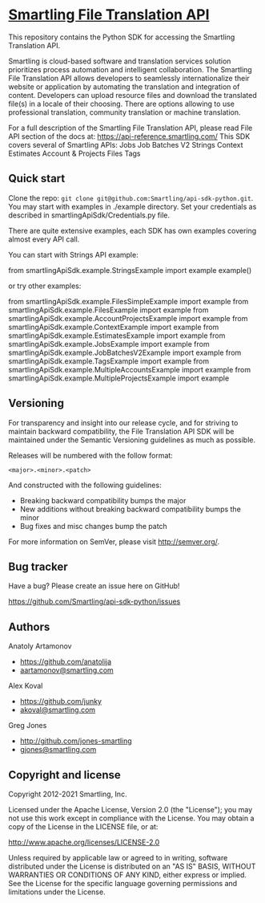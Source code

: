 [Smartling File Translation API](https://api-reference.smartling.com/)
=================

This repository contains the Python SDK for accessing the Smartling Translation API.

Smartling is cloud-based software and translation services solution prioritizes process automation and intelligent collaboration.
The Smartling File Translation API allows developers to seamlessly internationalize their website 
or application by automating the translation and integration of content.
Developers can upload resource files and download the translated file(s) in a locale of their choosing.
There are options allowing to use professional translation, community translation or machine translation.

For a full description of the Smartling File Translation API, please read File API section of the docs at: https://api-reference.smartling.com/
This SDK covers several of Smartling APIs:
Jobs
Job Batches V2
Strings
Context
Estimates
Account & Projects
Files
Tags

Quick start
-----------

Clone the repo: `git clone git@github.com:Smartling/api-sdk-python.git`.
You may start with examples in ./example directory.
Set your credentials as described in smartlingApiSdk/Credentials.py file.

There are quite extensive examples, each SDK has own examples covering almost every API call.

You can start with Strings API example:

from smartlingApiSdk.example.StringsExample import example
example()

or try other examples:

from smartlingApiSdk.example.FilesSimpleExample import example
from smartlingApiSdk.example.FilesExample import example
from smartlingApiSdk.example.AccountProjectsExample import example
from smartlingApiSdk.example.ContextExample import example
from smartlingApiSdk.example.EstimatesExample import example
from smartlingApiSdk.example.JobsExample import example
from smartlingApiSdk.example.JobBatchesV2Example import example
from smartlingApiSdk.example.TagsExample import example
from smartlingApiSdk.example.MultipleAccountsExample import example
from smartlingApiSdk.example.MultipleProjectsExample import example

Versioning
----------

For transparency and insight into our release cycle, and for striving to maintain backward compatibility, the File Translation API SDK will be maintained under the Semantic Versioning guidelines as much as possible.

Releases will be numbered with the follow format:

`<major>.<minor>.<patch>`

And constructed with the following guidelines:

* Breaking backward compatibility bumps the major
* New additions without breaking backward compatibility bumps the minor
* Bug fixes and misc changes bump the patch

For more information on SemVer, please visit http://semver.org/.


Bug tracker
-----------

Have a bug? Please create an issue here on GitHub!

https://github.com/Smartling/api-sdk-python/issues


Authors
-------

Anatoly Artamonov
* https://github.com/anatolija
* aartamonov@smartling.com

Alex Koval
* https://github.com/junky
* akoval@smartling.com

Greg Jones
* http://github.com/jones-smartling
* gjones@smartling.com


Copyright and license
---------------------

Copyright 2012-2021 Smartling, Inc.

Licensed under the Apache License, Version 2.0 (the "License");
you may not use this work except in compliance with the License.
You may obtain a copy of the License in the LICENSE file, or at:

   http://www.apache.org/licenses/LICENSE-2.0

Unless required by applicable law or agreed to in writing, software
distributed under the License is distributed on an "AS IS" BASIS,
WITHOUT WARRANTIES OR CONDITIONS OF ANY KIND, either express or implied.
See the License for the specific language governing permissions and
limitations under the License.
